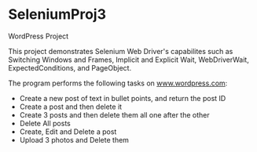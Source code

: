# SeleniumProj3
WordPress Project

This project demonstrates Selenium Web Driver's capabilites such as Switching Windows and Frames, Implicit and Explicit Wait, 
WebDriverWait, ExpectedConditions, and PageObject.

The program performs the following tasks on www.wordpress.com:
- Create a new post of text in bullet points, and return the post ID
- Create a post and then delete it
- Create 3 posts and then delete them all one after the other
- Delete All posts
- Create, Edit and Delete a post
- Upload 3 photos and Delete them

